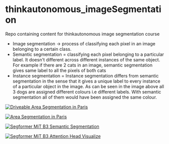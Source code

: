 # thinkautonomous_imageSegmentation
Repo containing content for thinkautonomous image segmentation course 

- Image segmentation -> process of classifying each pixel in an image belonging to a certain class.
- Semantic segmentation = classifying each pixel belonging to a particular label. It doesn't different across different instances of the same object. For example if there are 2 cats in an image, semantic segmentation gives same label to all the pixels of both cats
- Instance segmentation = Instance segmentation differs from semantic segmentation in the sense that it gives a unique label to every instance of a particular object in the image. As can be seen in the image above all 3 dogs are assigned different colours i.e different labels. With semantic segmentation all of them would have been assigned the same colour.



[![Driveable Area Segmentation in Paris]()](https://www.youtube.com/watch?v=M6b9pjjvFw0 "Driveable Area Segmentation in streets of Paris")


[![ Area Segmentation in Paris]()](https://www.youtube.com/embed/eCRTXDaI97Q "Driveable Area Segmentation in streets of Paris")


[![Segformer MiT B3 Semantic Segmentation](images/Segformer_MiT_B3_Cityscapes_semantic_segmentation.gif)](https://youtu.be/NH4xPbxaXAY "Semantic Segmentation Cityscapes using Segformer MiT B3")


[![Segformer MiT B3 Attention Head Visualize](images/Segformer_MiT_B3_Cityscapes_Attention_Head_visualize.gif)](https://www.youtube.com/watch?v=BG8MoGAYMkA "Segformer-MiT-B3 Attention heads visualization on Cityscapes dataset")
